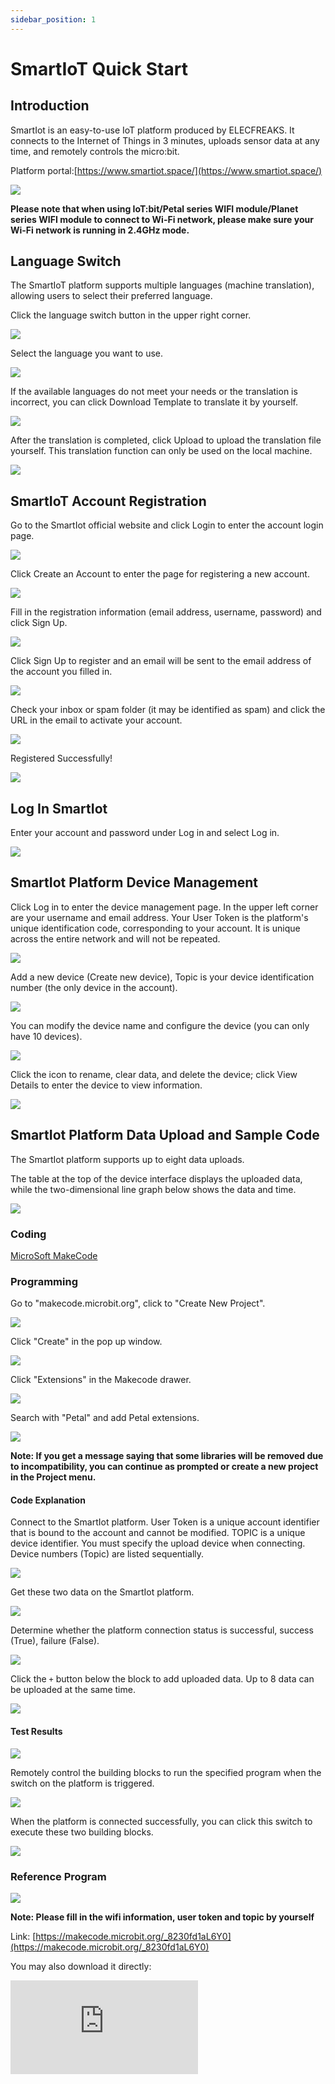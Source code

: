 ```yaml
---
sidebar_position: 1
---
```


# SmartIoT Quick Start

## Introduction

SmartIot is an easy-to-use IoT platform produced by ELECFREAKS. It connects to the Internet of Things in 3 minutes, uploads sensor data at any time, and remotely controls the micro:bit.

Platform portal:[https://www.smartiot.space/](https://www.smartiot.space/)

![](https://wiki-media-ef.oss-cn-hongkong.aliyuncs.com/docs/smartiot/images/smartiot-01.png)

**Please note that when using IoT:bit/Petal series WIFI module/Planet series WIFI module to connect to Wi-Fi network, please make sure your Wi-Fi network is running in 2.4GHz mode.**

## Language Switch

The SmartIoT platform supports multiple languages (machine translation), allowing users to select their preferred language.

Click the language switch button in the upper right corner.

![](https://wiki-media-ef.oss-cn-hongkong.aliyuncs.com/docs/smartiot/images/smartiot-02.png)

Select the language you want to use.

![](https://wiki-media-ef.oss-cn-hongkong.aliyuncs.com/docs/smartiot/images/smartiot-03.png)

If the available languages do not meet your needs or the translation is incorrect, you can click Download Template to translate it by yourself.

![](https://wiki-media-ef.oss-cn-hongkong.aliyuncs.com/docs/smartiot/images/smartiot-04.png)

After the translation is completed, click Upload to upload the translation file yourself. This translation function can only be used on the local machine.

![](https://wiki-media-ef.oss-cn-hongkong.aliyuncs.com/docs/smartiot/images/smartiot-05.png)


## SmartIoT Account Registration

Go to the SmartIot official website and click Login to enter the account login page.

![](https://wiki-media-ef.oss-cn-hongkong.aliyuncs.com/docs/smartiot/images/smartiot-06.png)

Click Create an Account to enter the page for registering a new account.

![](https://wiki-media-ef.oss-cn-hongkong.aliyuncs.com/docs/smartiot/images/smartiot-07.png)

Fill in the registration information (email address, username, password) and click Sign Up.

![](https://wiki-media-ef.oss-cn-hongkong.aliyuncs.com/docs/smartiot/images/smartiot-08.png)

Click Sign Up to register and an email will be sent to the email address of the account you filled in.

![](https://wiki-media-ef.oss-cn-hongkong.aliyuncs.com/docs/smartiot/images/smartiot-09.png)

Check your inbox or spam folder (it may be identified as spam) and click the URL in the email to activate your account.

![](https://wiki-media-ef.oss-cn-hongkong.aliyuncs.com/docs/microbit/wisdom-life/microbit-smart-science-iot-kit/images/smartiot_05.png)

Registered Successfully!

![](https://wiki-media-ef.oss-cn-hongkong.aliyuncs.com/docs/microbit/wisdom-life/microbit-smart-science-iot-kit/images/smartiot_06.png)



## Log In SmartIot

Enter your account and password under Log in and select Log in.

![](https://wiki-media-ef.oss-cn-hongkong.aliyuncs.com/docs/smartiot/images/smartiot-10.png)

## SmartIot Platform Device Management

Click Log in to enter the device management page. In the upper left corner are your username and email address. Your User Token is the platform's unique identification code, corresponding to your account. It is unique across the entire network and will not be repeated.

![](https://wiki-media-ef.oss-cn-hongkong.aliyuncs.com/docs/smartiot/images/smartiot-11.png)

Add a new device (Create new device), Topic is your device identification number (the only device in the account).

![](https://wiki-media-ef.oss-cn-hongkong.aliyuncs.com/docs/smartiot/images/smartiot-12.png)

You can modify the device name and configure the device (you can only have 10 devices).

![](https://wiki-media-ef.oss-cn-hongkong.aliyuncs.com/docs/smartiot/images/smartiot-13.png)

Click the icon to rename, clear data, and delete the device; click View Details to enter the device to view information.

![](https://wiki-media-ef.oss-cn-hongkong.aliyuncs.com/docs/smartiot/images/smartiot-14.png)

## SmartIot Platform Data Upload and Sample Code

The SmartIot platform supports up to eight data uploads.

The table at the top of the device interface displays the uploaded data, while the two-dimensional line graph below shows the data and time.

![](https://wiki-media-ef.oss-cn-hongkong.aliyuncs.com/docs/smartiot/images/smartiot-15.png)

### Coding

[MicroSoft MakeCode](https://makecode.microbit.org/#)

### Programming

Go to "makecode.microbit.org", click to "Create New Project".

![](https://wiki-media-ef.oss-cn-hongkong.aliyuncs.com/docs/microbit/interesting-case/microbit-smart-climate-kit/about-the-microbit-smart-climate-kit/images/smart-weather-station-kit-add-extension-01.png)

Click "Create" in the pop up window.

![](https://wiki-media-ef.oss-cn-hongkong.aliyuncs.com/docs/microbit/interesting-case/microbit-smart-climate-kit/about-the-microbit-smart-climate-kit/images/smart-weather-station-kit-add-extension-02.png)

Click "Extensions" in the Makecode drawer.

![](https://wiki-media-ef.oss-cn-hongkong.aliyuncs.com/docs/microbit/interesting-case/microbit-smart-climate-kit/about-the-microbit-smart-climate-kit/images/smart-weather-station-kit-add-extension-03.png)

Search with "Petal" and add Petal extensions.

![](https://wiki-media-ef.oss-cn-hongkong.aliyuncs.com/docs/smartiot/images/smartiot-16.png)


**Note: If you get a message saying that some libraries will be removed due to incompatibility, you can continue as prompted or create a new project in the Project menu.**

#### Code Explanation


Connect to the SmartIot platform. User Token is a unique account identifier that is bound to the account and cannot be modified.
TOPIC is a unique device identifier. You must specify the upload device when connecting. Device numbers (Topic) are listed sequentially.

![](https://wiki-media-ef.oss-cn-hongkong.aliyuncs.com/docs/microbit/wisdom-life/microbit-smart-science-iot-kit/images/smartiot_12.png)

Get these two data on the SmartIot platform.

![](https://wiki-media-ef.oss-cn-hongkong.aliyuncs.com/docs/smartiot/images/smartiot-17.png)

Determine whether the platform connection status is successful, success (True), failure (False).

![](https://wiki-media-ef.oss-cn-hongkong.aliyuncs.com/docs/microbit/wisdom-life/microbit-smart-science-iot-kit/images/smartiot_14.png)

Click the `+` button below the block to add uploaded data. Up to 8 data can be uploaded at the same time.

![](https://wiki-media-ef.oss-cn-hongkong.aliyuncs.com/docs/microbit/wisdom-life/microbit-smart-science-iot-kit/images/smartiot_17.png)

#### Test Results

![](https://wiki-media-ef.oss-cn-hongkong.aliyuncs.com/docs/smartiot/images/smartiot-18.png)

Remotely control the building blocks to run the specified program when the switch on the platform is triggered.

![](https://wiki-media-ef.oss-cn-hongkong.aliyuncs.com/docs/microbit/wisdom-life/microbit-smart-science-iot-kit/images/smartiot_15.png)

When the platform is connected successfully, you can click this switch to execute these two building blocks.

![](https://wiki-media-ef.oss-cn-hongkong.aliyuncs.com/docs/smartiot/images/smartiot-19.png)

### Reference Program

![](https://wiki-media-ef.oss-cn-hongkong.aliyuncs.com/docs/smartiot/images/smartiot-20.png)

**Note: Please fill in the wifi information, user token and topic by yourself**

Link: [https://makecode.microbit.org/_8230fd1aL6Y0](https://makecode.microbit.org/_8230fd1aL6Y0)

You may also download it directly:

<div
    style={{
        position: 'relative',
        paddingBottom: '60%',
        overflow: 'hidden',
    }}
>
    <iframe
        src="https://makecode.microbit.org/_8230fd1aL6Y0"
        frameborder="0"
        sandbox="allow-popups allow-forms allow-scripts allow-same-origin"
        style={{
            position: 'absolute',
            width: '100%',
            height: '100%',
        }}
    />
</div>

### Result

When the device is turned on, it automatically connects to Wi-Fi and SmartIoT, and randomly uploads integers from 0 to 10 to SmartIoT.

## Device Page Component Management

Click "Add Component" on the left upper corner.

![](https://wiki-media-ef.oss-cn-hongkong.aliyuncs.com/docs/smartiot/images/smartiot-42.png)

Select the component and size in the pop-up window.

![](https://wiki-media-ef.oss-cn-hongkong.aliyuncs.com/docs/smartiot/images/smartiot-43.png)


### Line Chart

Up to eight data sets can be displayed, suitable for demonstrating data trends.

The chart's displayed data range can be set using the `Start Time` and `End Time` fields.

![](https://wiki-media-ef.oss-cn-hongkong.aliyuncs.com/docs/smartiot/images/smartiot-32.png)

Or select the displayed data of the chart through the data label.

![](https://wiki-media-ef.oss-cn-hongkong.aliyuncs.com/docs/smartiot/images/smartiot-33.png)

Or click `Edit` to enter the settings interface.

![](https://wiki-media-ef.oss-cn-hongkong.aliyuncs.com/docs/smartiot/images/smartiot-34.png)

Select the data information to be displayed by checking the tabs.

![](https://wiki-media-ef.oss-cn-hongkong.aliyuncs.com/docs/smartiot/images/smartiot-35.png)

### Pie Chart

Up to 8 sets of data can be displayed to facilitate the presentation of data proportions.

![](https://wiki-media-ef.oss-cn-hongkong.aliyuncs.com/docs/smartiot/images/smartiot-44.png)

### Dashboard

1 set of data can be displayed and intuitively key indicators can be suggested.

![](https://wiki-media-ef.oss-cn-hongkong.aliyuncs.com/docs/smartiot/images/smartiot-45.png)

The dial color can be set for different threshold ranges.

![](https://wiki-media-ef.oss-cn-hongkong.aliyuncs.com/docs/smartiot/images/smartiot-46.png)

### Data Display

1 set of data can be displayed and accurately present specific data values can be suggested.

![](https://wiki-media-ef.oss-cn-hongkong.aliyuncs.com/docs/smartiot/images/smartiot-47.png)

### Status Indicator

1 set of data can be displayed to achieve data visualization and early warning.

![](https://wiki-media-ef.oss-cn-hongkong.aliyuncs.com/docs/smartiot/images/smartiot-48.png)

The color of the LED light can be set at different threshold ranges.

![](https://wiki-media-ef.oss-cn-hongkong.aliyuncs.com/docs/smartiot/images/smartiot-49.png)

## SmartIot Platform Classrooms Management

Click the class management option to enter the class management page. If you find that you need a teacher account activation code, please contact ELECFREAKS official personnel at email address **support@elecfreaks.com**.

![](https://wiki-media-ef.oss-cn-hongkong.aliyuncs.com/docs/smartiot/images/smartiot-21.png)

Click "Create Class".

![](https://wiki-media-ef.oss-cn-hongkong.aliyuncs.com/docs/smartiot/images/smartiot-22.png)

Enter the class name and student names on the pop-up page.

![](https://wiki-media-ef.oss-cn-hongkong.aliyuncs.com/docs/smartiot/images/smartiot-23.png)

**Note: Each name can contain up to 15 characters, one name per line (please do not leave any blank lines).**

After creating the class, click the icon to enter the student information management interface.

![](https://wiki-media-ef.oss-cn-hongkong.aliyuncs.com/docs/smartiot/images/smartiot-24.png)

Click Add Student to fill in student information.

![](https://wiki-media-ef.oss-cn-hongkong.aliyuncs.com/docs/smartiot/images/smartiot-25.png)

Click Export to export all student data.

![](https://wiki-media-ef.oss-cn-hongkong.aliyuncs.com/docs/smartiot/images/smartiot-26.png)

Click the copy icon to copy individual student data.

![](https://wiki-media-ef.oss-cn-hongkong.aliyuncs.com/docs/smartiot/images/smartiot-27.png)

Click Reset Password to reset the student account password in case the student forgets the password.

![](https://wiki-media-ef.oss-cn-hongkong.aliyuncs.com/docs/smartiot/images/smartiot-28.png)

Click Delete to delete student information.

![](https://wiki-media-ef.oss-cn-hongkong.aliyuncs.com/docs/smartiot/images/smartiot-29.png)

## SmartIot Platform Password Reset

Click the icon in the picture below to enter the password reset page.

![](https://wiki-media-ef.oss-cn-hongkong.aliyuncs.com/docs/smartiot/images/smartiot-30.png)

Enter the old and new passwords to change your password.

![](https://wiki-media-ef.oss-cn-hongkong.aliyuncs.com/docs/smartiot/images/smartiot-31.png)


## SmartIot Configuration Sharing

Click `Copy` or `Import` to export or import device configuration.

![](https://wiki-media-ef.oss-cn-hongkong.aliyuncs.com/docs/smartiot/images/smartiot-36.png)

## SmartIot Device Sharing

Click `Share` to enter the device sharing page.

![](https://wiki-media-ef.oss-cn-hongkong.aliyuncs.com/docs/smartiot/images/smartiot-37.png)

Click ALL to set the device as a publicly shared device. Anyone with the device's shared link can access the device and view data.

![](https://wiki-media-ef.oss-cn-hongkong.aliyuncs.com/docs/smartiot/images/smartiot-38.png)

Click `Specified` to set the device as a private shared device. You can share it with a designated account via email. If it is a teacher account, you can also quickly share the device with class members using the options below.

![](https://wiki-media-ef.oss-cn-hongkong.aliyuncs.com/docs/smartiot/images/smartiot-39.png)

Shared devices will be displayed in `Share Device`.

![](https://wiki-media-ef.oss-cn-hongkong.aliyuncs.com/docs/smartiot/images/smartiot-40.png)

The person being shared only has reading permission and cannot modify the data or chart content.

![](https://wiki-media-ef.oss-cn-hongkong.aliyuncs.com/docs/smartiot/images/smartiot-41.png)
